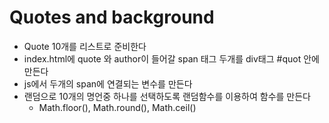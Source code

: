 # Quotes and background 
- Quote 10개를 리스트로 준비한다
- index.html에 quote 와 author이 들어갈 span 태그 두개를 div태그 #quot 안에 만든다
- js에서 두개의 span에 연결되는 변수를 만든다
- 랜덤으로 10개의 명언중 하나를 선택하도록 랜덤함수를 이용하여 함수를 만든다
  - Math.floor(), Math.round(), Math.ceil()